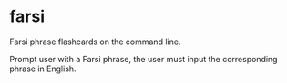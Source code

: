 # farsi
Farsi phrase flashcards on the command line.

Prompt user with a Farsi phrase, the user must input the corresponding phrase in English.
